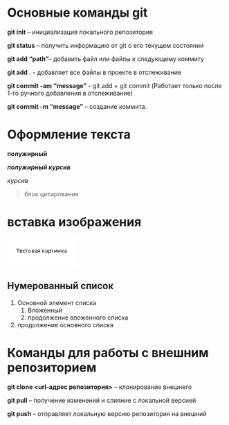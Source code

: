 # Основные команды git

**git init** – инициализация локального репозитория

**git status** – получить информацию от git о его текущем состоянии

**git add “path”**– добавить файл или файлы к следующему коммиту

**git add .** - добавляет все файлы в проекте в отслеживание

**git commit -am “message”** - git add + git commit (Работает только после 1-го ручного добавления в отслеживание)

**git commit -m “message”** – создание коммита.


# Оформление текста
**полужирный**

***полужирный курсив***

*курсив*

> блок цитирования

# вставка изображения

![картинка](test_image.png)

## Нумерованный список

1. Основной элемент списка
   1. Вложенный
   1. продолжение вложенного списка
1. продолжение основного списка
  
# Команды для работы с внешним репозиторием

**git clone <url-адрес репозитория>** – клонирование внешнего

**git pull** – получение изменений и слияние с локальной версией

**git push** – отправляет локальную версию репозитория на внешний
